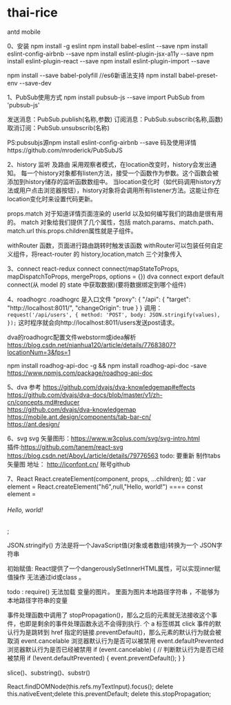 # thai-rice

antd mobile 

0、安装
npm install -g eslint
npm install  babel-eslint --save
npm install eslint-config-airbnb  --save
npm install eslint-plugin-jsx-a11y  --save
npm install eslint-plugin-react  --save
npm install eslint-plugin-import  --save

npm install --save babel-polyfill  //es6新语法支持
npm install babel-preset-env --save-dev


1、PubSub使用方式
npm install pubsub-js --save
import PubSub from 'pubsub-js'

发送消息：PubSub.publish(名称,参数)
订阅消息：PubSub.subscrib(名称,函数)
取消订阅：PubSub.unsubscrib(名称)

PS:pubsubjs源npm install eslint-config-airbnb --save
码及使用详情https://github.com/mroderick/PubSubJS


2、history 监听 及路由
采用观察者模式，在location改变时，history会发出通知。
每一个history对象都有listen方法，接受一个函数作为参数。这个函数会被添加到history储存的监听函数数组中。
当location变化时（如代码调用history方法或用户点击浏览器按钮），history对象将会调用所有listener方法。这能让你在location变化时来设置代码更新。

props.match 对于知道详情页面渲染的 userId 以及如何编写我们的路由是很有用的。
match 对象给我们提供了几个属性，包括 match.params、match.path、match.url
this.props.children属性就是子组件。

withRouter 函数，页面进行路由跳转时触发该函数
withRouter可以包装任何自定义组件，将react-router 的 history,location,match 三个对象传入

3、connect
react-redux  connect      connect(mapStateToProps, mapDispatchToProps, mergeProps, options = {}) 
dva          connect      export default connect(从 model 的 state 中获取数据)(要将数据绑定到哪个组件)

4、roadhogrc
.roadhogrc 是入口文件
"proxy": { "/api": { "target": "http://localhost:8011/", "changeOrigin": true } }
调用：
`request('/api/users', {
  method: 'POST',
  body: JSON.stringify(values),
});`
这时程序就会向http://localhost:8011/users发送post请求。

dva的roadhogrc配置文件webstorm或idea解析
https://blog.csdn.net/nianhua120/article/details/77683807?locationNum=3&fps=1

npm install roadhog-api-doc -g  &&  npm install roadhog-api-doc -save    
https://www.npmjs.com/package/roadhog-api-doc

5、dva  参考 
https://github.com/dvajs/dva-knowledgemap#effects  
https://github.com/dvajs/dva-docs/blob/master/v1/zh-cn/concepts.md#reducer  
https://github.com/dvajs/dva-knowledgemap
https://mobile.ant.design/components/tab-bar-cn/   
https://ant.design/

6、svg
svg 矢量图形：https://www.w3cplus.com/svg/svg-intro.html          
插件:https://github.com/tanem/react-svg    
https://blog.csdn.net/AboyL/article/details/79776563 
todo: 要重新 制作tabs矢量图  地址： http://iconfont.cn/ 账号github    

7、React
React.createElement(component, props, ...children); 
如：var element = React.createElement("h6",null,"Hello, world!") ====  const element = <h6>Hello, world!</h6>;

JSON.stringify() 方法是将一个JavaScript值(对象或者数组)转换为一个 JSON字符串

初始赋值: React提供了一个dangerouslySetInnerHTML属性，可以实现inner赋值操作 无法通过id或class  。 

todo : require() 无法加载 变量的图片。 里面为图片本地路径字符串 ，不能够为本地路径字符串的变量

事件处理函数中调用了 stopPropagation()，那么之后的元素就无法接收这个事件，也即是剩余的事件处理函数永远不会得到执行.
个 a 标签绑其 click 事件的默认行为是跳转到 href 指定的链接.preventDefault()，那么元素的默认行为就会被取消
event.cancelable 浏览器默认行为是否可以被禁用  event.defaultPrevented 浏览器默认行为是否已经被禁用
 if (event.cancelable) {
        // 判断默认行为是否已经被禁用
        if (!event.defaultPrevented) {
            event.preventDefault();
        }
  }
  
slice()、substring()、substr()

React.findDOMNode(this.refs.myTextInput).focus();  delete this.nativeEvent;delete this.preventDefault; delete this.stopPropagation;